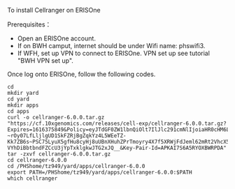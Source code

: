 To install Cellranger on ERISOne

Prerequisites：
- Open an ERISOne account.
- If on BWH camput, internet should be under Wifi name: phswifi3.
- If WFH, set up VPN to connect to ERISOne. VPN set up see tutorial "BWH VPN set up".

Once log onto ERISOne, follow the following codes. 
```
cd
mkdir yard
cd yard
mkdir apps
cd apps
curl -o cellranger-6.0.0.tar.gz "https://cf.10xgenomics.com/releases/cell-exp/cellranger-6.0.0.tar.gz?Expires=1616375849&Policy=eyJTdGF0ZW1lbnQiOlt7IlJlc291cmNlIjoiaHR0cHM6Ly9jZi4xMHhnZW5vbWljcy5jb20vcmVsZWFzZXMvY2VsbC1leHAvY2VsbHJhbmdlci02LjAuMC50YXIuZ3oiLCJDb25kaXRpb24iOnsiRGF0ZUxlc3NUaGFuIjp7IkFXUzpFcG9jaFRpbWUiOjE2MTYzNzU4NDl9fX1dfQ__&Signature=XlsdSdwGmuKJZZm1CudfNfVUF0hBJ7AnG63UK4I1rZQMdIem9ANlXvcuozJYGi1R9JMHEO8siNpqVHlUj9u9gyLx~DI4~XEYpheH6offBuY14jd7IFl4za1rXj6FG1eTLXHzDSe8bllLAgWmFp7DkZ4Nk0oq6OaFboDCOj150Iey7-~rOy07LfLljlgUD1SkFZRjBgZqkYz4L5WEeTZ-Kk7ZB6s~PSC75LyuX5gfHu8cyHj8uUBnXHuhZPrTmoyry4X7f5XRWjFdJeml62mRt2VhcX5bA7pA9rtkRxsywj7UBEUcGNt-VYhDiBbtbndFZCcU3jYpTxklgkwJTG2xJQ__&Key-Pair-Id=APKAI7S6A5RYOXBWRPDA"
tar -zxvf cellranger-6.0.0.tar.gz
cd cellranger-6.0.0
cd /PHShome/tz949/yard/apps/cellranger-6.0.0
export PATH=/PHShome/tz949/yard/apps/cellranger-6.0.0:$PATH
which cellranger
```

